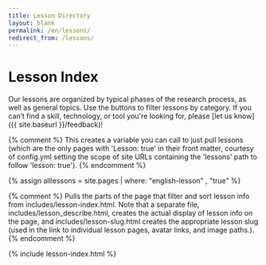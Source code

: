 ```yaml
---
title: Lesson Directory
layout: blank
permalink: /en/lessons/
redirect_from: /lessons/
---
```


# Lesson Index

Our lessons are organized by typical phases of the research process, as well as general topics. Use the buttons to filter lessons by category. If you can’t find a skill, technology, or tool you're looking for, please [let us know]({{ site.baseurl }}/feedback)!

{% comment %}
This creates a variable you can call to just pull lessons (which are the only pages with 'Lesson: true' in their front matter, courtesy of config.yml setting the scope of site URLs containing the 'lessons' path to follow 'lesson: true').
{% endcomment %}

{% assign alllessons = site.pages | where: "english-lesson" , "true" %}

{% comment %}
Pulls the parts of the page that filter and sort lesson info from includes/lesson-index.html. Note that a separate file, includes/lesson_describe.html, creates the actual display of lesson info on the page, and includes/lesson-slug.html creates the appropriate lesson slug (used in the link to individual lesson pages, avatar links, and image paths.).
{% endcomment %}

{% include lesson-index.html %}
